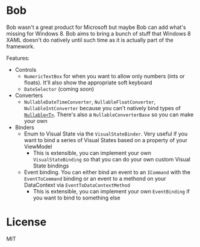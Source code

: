Bob
===

Bob wasn't a great product for Microsoft but maybe Bob can add what's missing for Windows 8. Bob aims to bring a bunch of stuff that Windows 8 XAML doesn't do natively until such time as it is actually part of the framework.

Features:

* Controls
	* `NumericTextBox` for when you want to allow only numbers (ints or floats). It'll also show the appropriate soft keyboard
	* `DateSelector` (coming soon)
* Converters
	* `NullableDateTimeConverter`, `NullableFloatConverter`, `NullableIntConverter` because you can't natively bind types of [`Nullable<T>`](http://msdn.microsoft.com/en-us/library/b3h38hb0.aspx). There's also a `NullableConverterBase` so you can make your own
* Binders
	* Enum to Visual State via the `VisualStateBinder`. Very useful if you want to bind a series of Visual States based on a property of your ViewModel
		* This is extensible, you can implement your own `VisualStateBinding` so that you can do your own custom Visual State bindings
	* Event binding. You can either bind an event to an `ICommand` with the `EventToCommand` binding or an event to a methond on your DataContext via `EventToDataContextMethod`
		* This is extensible, you can implement your own `EventBinding` if you want to bind to something else

License
===

MIT